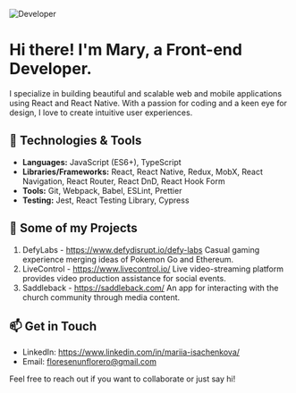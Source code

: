 ![Developer](https://github.com/marymethedev/marymethedev/assets/141233106/c16a4405-b62e-4b1d-93f8-5275574a1eb1)

# Hi there! I'm Mary, a Front-end Developer.

I specialize in building beautiful and scalable web and mobile applications using React and React Native. With a passion for coding and a keen eye for design, I love to create intuitive user experiences.

## 🔧 Technologies & Tools

- **Languages:** JavaScript (ES6+), TypeScript
- **Libraries/Frameworks:** React, React Native, Redux, MobX, React Navigation, React Router, React DnD, React Hook Form
- **Tools:** Git, Webpack, Babel, ESLint, Prettier
- **Testing:** Jest, React Testing Library, Cypress

## 🚀 Some of my Projects

1. DefyLabs - https://www.defydisrupt.io/defy-labs
Casual gaming experience merging ideas of Pokemon Go and Ethereum.
2. LiveControl - https://www.livecontrol.io/ 
Live video-streaming platform provides video production assistance for social events.
3. Saddleback - https://saddleback.com/ 
An app for interacting with the church community through media content.

## 📫 Get in Touch

- LinkedIn: https://www.linkedin.com/in/mariia-isachenkova/
- Email: floresenunflorero@gmail.com

Feel free to reach out if you want to collaborate or just say hi! 

